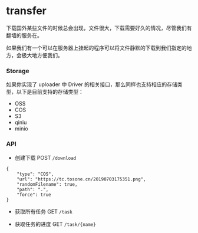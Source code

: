 # transfer

下载国外某些文件的时候总会出现，文件很大，下载需要好久的情况，尽管我们有翻墙的服务在。

如果我们有一个可以在服务器上挂起的程序可以将文件静默的下载到我们指定的地方，会极大地方便我们。

### Storage

如果你实现了 uploader 中 Driver 的相关接口，那么同样也支持相应的存储类型，以下是目前支持的存储类型：

- OSS
- COS
- S3
- qiniu
- minio

### API

- 创建下载 POST `/download` 

```
{
    "type": "COS",
    "url": "https://tc.tosone.cn/20190703175351.png",
    "randomFilename": true,
    "path": ".",
    "force": true
}
```

- 获取所有任务 GET `/task`

- 获取任务的进度 GET `/task/{name}`
